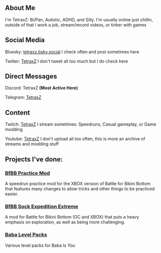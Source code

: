## About Me
I'm TetraxZ: Bi/Pan, Autistic, ADHD, and Silly. I'm usually online just chillin, outside of that i work a job, stream/record videos, or tinker with games
## Social Media

Bluesky: [tetraxz.bsky.social](https://bsky.app/profile/tetraxz.bsky.social) I check often and post sometimes here

Twitter: [TetraxZ](https://twitter.com/TetraxZ) I don't tweet all too much but I do check here
## Direct Messages
Discord: TetraxZ **(Most Active Here)**

Telegram: [TetraxZ](https://t.me/TetraxZ)
## Content
Twitch: [TetraxZ](https://www.twitch.tv/tetraxz/) I stream sometimes: Speedruns, Casual gameplay, or Game modding

Youtube: [TetraxZ](https://www.youtube.com/c/tetraxz) I don't upload all too often, this is more an archive of streams and modding stuff
## Projects I've done:
### [BfBB Practice Mod](https://github.com/TetraxZ/BfBB-Practice-Mod/)
A speedrun practice mod for the XBOX version of Battle for Bikini Bottom that features many changes to allow tricks and other things to be practiced easier.

### [BfBB Sock Expedition Extreme](https://heavyironmodding.org/wiki/Sock_Expedition_Extreme)
A mod for Battle for Bikini Bottom (GC and XBOX) that puts a heavy emphasis on exploration, as well as being more challenging.

### [Baba Level Packs](https://github.com/TetraxZ/Baba-Level-Packs)
Various level packs for Baba Is You
